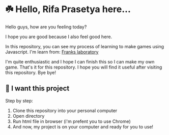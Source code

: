 # ☘️ Hello, Rifa Prasetya here...

Hello guys, how are you feeling today?

I hope you are good because I also feel good here.

In this repository, you can see my process of learning to make games using Javascript.
I'm learn from: [Franks laboratory](https://youtu.be/CY0HE277IBM?si=-Eio2ClfRX3398Ip)

I'm quite enthusiastic and I hope I can finish this so I can make my own game.
That's it for this repository. I hope you will find it useful after visiting this repository. Bye bye!

## 🧸 I want this project

Step by step:

1. Clone this repository into your personal computer
2. Open directory
3. Run html file in browser (i'm prefent you to use Chrome)
4. And now, my project is on your computer and ready for you to use!
